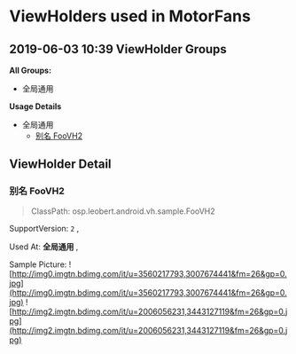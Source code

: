 ViewHolders used in MotorFans
=============================
**2019-06-03 10:39**
ViewHolder Groups
-----------------
**All Groups:**

- 全局通用

**Usage Details**

- 全局通用
  - <a href="#别名 FooVH2">别名 FooVH2</a>

ViewHolder Detail
-----------------

### <a name="别名 FooVH2">别名 FooVH2</a>
> ClassPath: osp.leobert.android.vh.sample.FooVH2

SupportVersion: `2` , 

Used At: **全局通用** , 

Sample Picture: 
![http://img0.imgtn.bdimg.com/it/u=3560217793,3007674441&fm=26&gp=0.jpg](http://img0.imgtn.bdimg.com/it/u=3560217793,3007674441&fm=26&gp=0.jpg)
![http://img2.imgtn.bdimg.com/it/u=2006056231,3443127119&fm=26&gp=0.jpg](http://img2.imgtn.bdimg.com/it/u=2006056231,3443127119&fm=26&gp=0.jpg)




